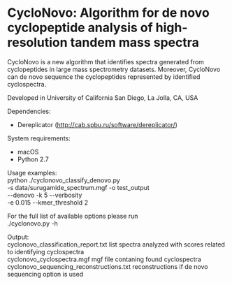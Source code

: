 # CycloNovo: Algorithm for de novo cyclopeptide analysis of high-resolution tandem mass spectra

CycloNovo is a new algorithm that identifies spectra generated from cyclopeptides in large mass spectrometry datasets. Moreover, CycloNovo can de novo sequence the cyclopeptides represented by identified cyclospectra.

Developed in University of California San Diego, La Jolla, CA, USA


Dependencies:
- Dereplicator (http://cab.spbu.ru/software/dereplicator/)

System requirements:
- macOS
- Python 2.7


Usage examples: \
     python ./cyclonovo_classify_denovo.py\
     -s data/surugamide_spectrum.mgf -o test_output \
     --denovo -k 5 --verbosity \
     -e 0.015 --kmer_threshold 2 


For the full list of available options please run\
     ./cyclonovo.py -h


Output:\
    cyclonovo_classification_report.txt        list spectra analyzed with scores related to identifying cyclospectra\
    cyclonovo_cyclospectra.mgf                  mgf file contaning found cyclospectra\
    cyclonovo_sequencing_reconstructions.txt     reconstructions if de novo sequencing option is used





